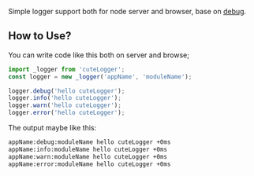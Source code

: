 <!--
@Author: billcz
@Date:   2016-06-14T15:44:55+08:00
@Email:  chenz@dtdream.com
@Last modified by:   billcz
@Last modified time: 2016-06-14T17:08:51+08:00
-->

Simple logger support both for node server and browser, base on [debug](https://github.com/visionmedia/debug).
## How to Use?
You can write code like this both on server and browse;

```js
import _logger from 'cuteLogger';
const logger = new _logger('appName', 'moduleName');

logger.debug('hello cuteLogger');
logger.info('hello cuteLogger');
logger.warn('hello cuteLogger');
logger.error('hello cuteLogger');
```
The output maybe like this:
```bash
appName:debug:moduleName hello cuteLogger +0ms
appName:info:moduleName hello cuteLogger +0ms
appName:warn:moduleName hello cuteLogger +0ms
appName:error:moduleName hello cuteLogger +0ms
```
